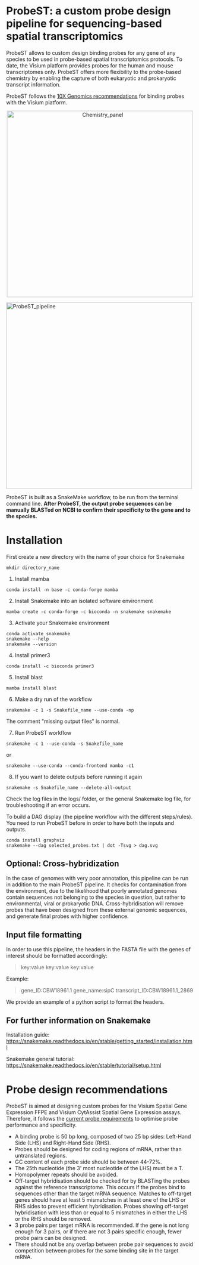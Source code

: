 # ProbeST: a custom probe design pipeline for sequencing-based spatial transcriptomics 

ProbeST allows to custom design binding probes for any gene of any species to be used in probe-based spatial transcriptomics protocols. To date, the Visium platform provides probes for the human and mouse transcriptomes only. ProbeST offers more flexibility to the probe-based chemistry by enabling the capture of both eukaryotic and prokaryotic transcript information.

ProbeST follows the [10X Genomics recommendations](https://www.10xgenomics.com/support/spatial-gene-expression-ffpe/documentation/workflows/ffpe-v-1/steps/experimental-design-and-planning/custom-probe-design-for-visium-spatial-gene-expression-and-chromium-single-cell-gene-expression-flex) for binding probes with the Visium platform.

<p align="center">
  <img width="500" alt="Chemistry_panel" src="https://github.com/user-attachments/assets/de08c02d-3a82-4bfa-8fdd-65dd9210ef80" />
</p>

<img width="500" alt="ProbeST_pipeline" src="https://github.com/user-attachments/assets/0783caa7-7625-4dfe-89b2-825353fe4b62" />


ProbeST is built as a SnakeMake workflow, to be run from the terminal command line.
**After ProbeST, the output probe sequences can be manually BLASTed on NCBI to confirm their specificity to the gene and to the species.**

# Installation

First create a new directory with the name of your choice for Snakemake

```
mkdir directory_name
```

1. Install mamba

```
conda install -n base -c conda-forge mamba
```

2. Install Snakemake into an isolated software environment

```
mamba create -c conda-forge -c bioconda -n snakemake snakemake
```

3. Activate your Snakemake environment

```
conda activate snakemake
snakemake --help
snakemake --version
```


4. Install primer3

```
conda install -c bioconda primer3
```

5. Install blast

```
mamba install blast
```

6. Make a dry run of the workflow

```
snakemake -c 1 -s Snakefile_name --use-conda -np
```

The comment "missing output files" is normal. 


7. Run ProbeST workflow

```
snakemake -c 1 --use-conda -s Snakefile_name
```
or
```
snakemake --use-conda --conda-frontend mamba -c1
```

8. If you want to delete outputs before running it again

```
snakemake -s Snakefile_name --delete-all-output
```

Check the log files in the logs/ folder, or the general Snakemake log file, for troubleshooting if an error occurs.


To build a DAG display (the pipeline workflow with the different steps/rules). You need to run ProbeST before in order to have both the inputs and outputs.

```
conda install graphviz
snakemake --dag selected_probes.txt | dot -Tsvg > dag.svg
```

## Optional: Cross-hybridization
In the case of genomes with very poor annotation, this pipeline can be run in addition to the main ProbeST pipeline. It checks for contamination from the environment, due to the likelihood that poorly annotated genomes contain sequences not belonging to the species in question, but rather to environmental, viral or prokaryotic DNA. Cross-hybridisation will remove probes that have been designed from these external genomic sequences, and generate final probes with higher confidence. 

## Input file formatting
In order to use this pipeline, the headers in the FASTA file with the genes of interest should be formatted accordingly: 

>key:value key:value key:value

Example:
>gene_ID:CBW18961.1 gene_name:sipC transcript_ID:CBW18961.1_2869

We provide an example of a python script to format the headers.


## For further information on Snakemake

Installation guide: https://snakemake.readthedocs.io/en/stable/getting_started/installation.html

Snakemake general tutorial: https://snakemake.readthedocs.io/en/stable/tutorial/setup.html



# Probe design recommendations
ProbeST is aimed at designing custom probes for the Visium Spatial Gene Expression FFPE and Visium CytAssist Spatial Gene Expression assays.
Therefore, it follows the [current probe requirements](https://www.10xgenomics.com/support/spatial-gene-expression-ffpe/documentation/workflows/ffpe-v-1/steps/experimental-design-and-planning/custom-probe-design-for-visium-spatial-gene-expression-and-chromium-single-cell-gene-expression-flex) to optimise probe performance and specificity.
- A binding probe is 50 bp long, composed of two 25 bp sides: Left-Hand Side (LHS) and Right-Hand Side (RHS).
- Probes should be designed for coding regions of mRNA, rather than untranslated regions.
- GC content of each probe side should be between 44-72%.
- The 25th nucleotide (the 3' most nucleotide of the LHS) must be a T.
- Homopolymer repeats should be avoided.
- Off-target hybridisation should be checked for by BLASTing the probes against the reference transcriptome. This occurs if the probes bind to sequences other than the target mRNA sequence. Matches to off-target genes should have at least 5 mismatches in at least one of the LHS or RHS sides to prevent efficient hybridisation. Probes showing off-target hybridisation with less than or equal to 5 mismatches in either the LHS or the RHS should be removed.
- 3 probe pairs per target mRNA is recommended. If the gene is not long enough for 3 pairs, or if there are not 3 pairs specific enough, fewer probe pairs can be designed.
- There should not be any overlap between probe pair sequences to avoid competition between probes for the same binding site in the target mRNA.

  
